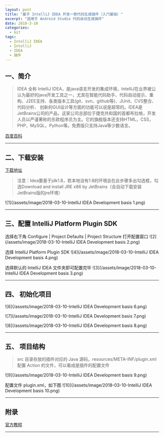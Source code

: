 ```yaml
---
layout: post
title: "基于 IntelliJ IDEA 开发一款代码生成插件（入门基础）"
excerpt: "适用于 Android Studio 代码自动生成插件"
date: 2018-3-10
categories:
  - Git
tags:
  - IntelliJ IDEA
  - IntelliJ
  - IDEA
  - 插件
---
```


## 一、简介
> IDEA 全称 IntelliJ IDEA，是java语言开发的集成环境，IntelliJ在业界被公认为最好的java开发工具之一，尤其在智能代码助手、代码自动提示、重构、J2EE支持、各类版本工具(git、svn、github等)、JUnit、CVS整合、代码分析、 创新的GUI设计等方面的功能可以说是超常的。IDEA是JetBrains公司的产品，这家公司总部位于捷克共和国的首都布拉格，开发人员以严谨著称的东欧程序员为主。它的旗舰版本还支持HTML，CSS，PHP，MySQL，Python等。免费版只支持Java等少数语言。

[百度百科](https://baike.baidu.com/item/IntelliJ%20IDEA/9548353?fr=aladdin)

-------------------

## 二、下载安装

[下载地址](https://www.jetbrains.com/idea/download/#section=windows)

> 注意：Idea要基于jdk1.8，若本地没有1.8的环境会在此步骤多出勾选框，勾选Download and install JRE x86 by JetBrains（会自动下载安装JetBrains版的jre环境）

![1](/assets/image/2018-03-10-IntelliJ IDEA Development basis 1.png)  

-------------------

## 三、配置 IntelliJ Platform Plugin SDK

选择右下角 Configure | Project Defaults | Project Structure 打开配置窗口
![2](/assets/image/2018-03-10-IntelliJ IDEA Development basis 2.png)  

选择 IntelliJ Platform Plugin SDK
![4](/assets/image/2018-03-10-IntelliJ IDEA Development basis 4.png)  

选择默认的 IntelliJ IDEA 文件夹即可配置完毕
![3](/assets/image/2018-03-10-IntelliJ IDEA Development basis 3.png)  

-------------------

## 四、 初始化项目

![6](/assets/image/2018-03-10-IntelliJ IDEA Development basis 6.png)  

![7](/assets/image/2018-03-10-IntelliJ IDEA Development basis 7.png)  

![8](/assets/image/2018-03-10-IntelliJ IDEA Development basis 8.png)  

-------------------

## 五、 项目结构
> src 目录存放的插件对应的 Java 源码，resources/META-INF/plugin.xml 配置 Action 的文件，可以看成是插件的配置文件

![9](/assets/image/2018-03-10-IntelliJ IDEA Development basis 9.png) 

配置文件 plugin.xml，如下图
![10](/assets/image/2018-03-10-IntelliJ IDEA Development basis 10.png) 

-------------------

## 附录
[官方教程](http://www.jetbrains.org/intellij/sdk/docs/welcome.html)

-------------------